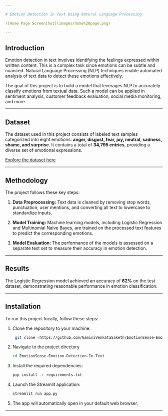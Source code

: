 ```yaml
---

# Emotion Detection in Text Using Natural Language Processing

![Home Page Screenshot](images/home%20page.png)

---
```


## Introduction

Emotion detection in text involves identifying the feelings expressed within written content. This is a complex task since emotions can be subtle and nuanced. Natural Language Processing (NLP) techniques enable automated analysis of text data to detect these emotions effectively.

The goal of this project is to build a model that leverages NLP to accurately classify emotions from textual data. Such a model can be applied in sentiment analysis, customer feedback evaluation, social media monitoring, and more.

---

## Dataset

The dataset used in this project consists of labeled text samples categorized into eight emotions: **anger, disgust, fear, joy, neutral, sadness, shame, and surprise**. It contains a total of **34,795 entries**, providing a diverse set of emotional expressions.

[Explore the dataset here](./data/)

---

## Methodology

The project follows these key steps:

1. **Data Preprocessing:**
   Text data is cleaned by removing stop words, punctuation, user mentions, and converting all text to lowercase to standardize inputs.

2. **Model Training:**
   Machine learning models, including Logistic Regression and Multinomial Naive Bayes, are trained on the processed text features to predict the corresponding emotions.

3. **Model Evaluation:**
   The performance of the models is assessed on a separate test set to measure their accuracy in emotion detection.

---

## Results

The Logistic Regression model achieved an accuracy of **62%** on the test dataset, demonstrating reasonable performance in emotion classification.

---

## Installation

To run this project locally, follow these steps:

1. Clone the repository to your machine:

    ```bash
     git clone <https://github.com/GaminiVenkataSaketh/EmotionSense-Emotion-Detection-In-Text>
    ```
    
2. Navigate to the project directory
   
   ```bash
   cd EmotionSense-Emotion-Detection-In-Text 
   ```

3. Install the required dependencies:

   ```bash
   pip install -r requirements.txt
   ```

4. Launch the Streamlit application:

   ```bash
   streamlit run app.py
   ```

5. The app will automatically open in your default web browser.

---
